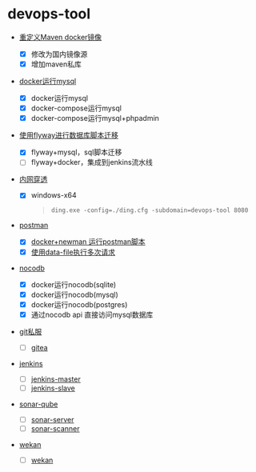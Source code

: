 # devops-tool


* [重定义Maven docker镜像](docker-image/maven)
    - [x] 修改为国内镜像源
    - [x] 增加maven私库

* [docker运行mysql](mysql)
    - [x] docker运行mysql
    - [x] docker-compose运行mysql
    - [x] docker-compose运行mysql+phpadmin

* [使用flyway进行数据库脚本迁移](flyway)
    - [x] flyway+mysql，sql脚本迁移
    - [ ] flyway+docker，集成到jenkins流水线

* [内网穿透](pierced/handbook.md)
    - [x] windows-x64
        > `ding.exe -config=./ding.cfg -subdomain=devops-tool 8080`

* [postman](postman)
    - [x] [docker+newman 运行postman脚本](postman)
    - [x] [使用data-file执行多次请求](postman/data-file)
    
* [nocodb](nocodb)
    - [x] docker运行nocodb(sqlite)
    - [x] docker运行nocodb(mysql)
    - [x] docker运行nocodb(postgres)
    - [x] 通过nocodb api 直接访问mysql数据库 

* [git私服](gitea)
   
    - [ ] [gitea](https://github.com/boat-house-summer-2021/boat-house-devopsbox/tree/main/devopsbox/gitea)

* [jenkins](jenkins)
    - [ ] [jenkins-master](https://github.com/boat-house-summer-2021/boat-house-devopsbox/tree/main/devopsbox/jenkins)
    - [ ] [jenkins-slave]()

* [sonar-qube](sonar-qube)
    - [ ] [sonar-server](https://github.com/boat-house-summer-2021/boat-house-devopsbox/tree/main/devopsbox/sonarqube)
    - [ ] [sonar-scanner]()

* [wekan](wekan)
    - [ ] [wekan](https://github.com/boat-house-summer-2021/boat-house-devopsbox/tree/main/devopsbox/wekan)
